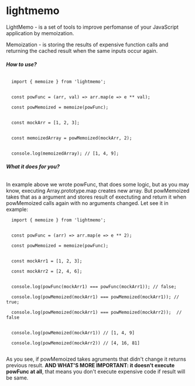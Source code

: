 # lightmemo

LightMemo - is a set of tools to improve perfomanse of your JavaScript application by memoization.

Memoization - is storing the results of expensive function calls and returning the cached result when the same inputs occur again.

###### **How to use?**

```
  import { memoize } from 'lightmemo';
  
  
  const powFunc = (arr, val) => arr.map(e => e ** val);
  
  const powMemoized = memoize(powFunc);
  
  
  const mockArr = [1, 2, 3];
  
  
  const memoizedArray = powMemoized(mockArr, 2);
  
  
  console.log(memoizedArray); // [1, 4, 9];
```


###### **What it does for you?**

In example above we wrote powFunc, that does some logic, but as you may know, executing Array.prototype.map creates new array. But powMemoized takes that as a argument and stores result of exectuting and return it when powMemoized calls again with no arguments changed. Let see it in example:

```
  import { memoize } from 'lightmemo';
  
  
  const powFunc = (arr) => arr.map(e => e ** 2);
  
  const powMemoized = memoize(powFunc);
  
  
  const mockArr1 = [1, 2, 3];
  
  const mockArr2 = [2, 4, 6];
 
 
  console.log(powFunc(mockArr1) === powFunc(mockArr1)); // false;
  
  console.log(powMemoized(mockArr1) === powMemoized(mockArr1)); // true;
  
  console.log(powMemoized(mockArr1) === powMemoized(mockArr2));  // false
  
  
  console.log(powMemoized(mockArr1)) // [1, 4, 9]
  
  console.log(powMemoized(mockArr2)) // [4, 16, 81]
  
```

As you see, if powMemoized takes agruments that didn't change it returns previous result. **AND WHAT'S MORE IMPORTANT: it doesn't execute powFunc at all**, that means you don't execute expensive code if result will be same.

